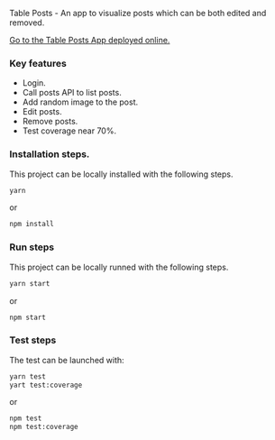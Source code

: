 
Table Posts - An app to visualize posts which can be both edited and removed.

<a href="https://leafy-semifreddo-cd3cef.netlify.app/">
 
  Go to the Table Posts App deployed online.
</a>

### Key features

- Login.
- Call posts API to list posts.
- Add random image to the post.
- Edit posts.
- Remove posts.
- Test coverage near 70%.

### Installation steps.
This project can be locally installed with the following steps.
```bash
yarn
```
or
```bash
npm install
```

### Run steps
This project can be locally runned with the following steps.

```bash
yarn start
```
or
```bash
npm start
```

### Test steps
The test can be launched with:
```bash
yarn test
yart test:coverage
```
or
```bash
npm test
npm test:coverage
```

